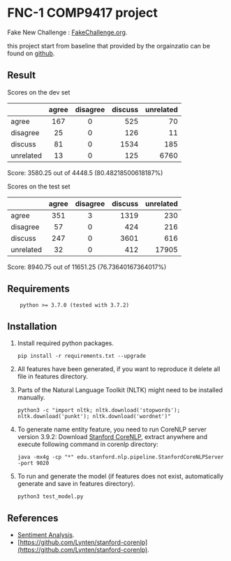 # FNC-1 COMP9417 project

Fake New Challenge : [FakeChallenge.org](http://fakenewschallenge.org).

this project start from baseline that provided by the orgainzatio can be found on [github](https://github.com/FakeNewsChallenge/fnc-1-baseline).

## Result

Scores on the dev set

|           | agree | disagree | discuss | unrelated |
| --------- | :---: | :------: | ------: | --------: |
| agree     |  167  |    0     |     525 |        70 |
| disagree  |  25   |    0     |     126 |        11 |
| discuss   |  81   |    0     |    1534 |       185 |
| unrelated |  13   |    0     |     125 |      6760 |

Score: 3580.25 out of 4448.5 (80.48218500618187%)

Scores on the test set

|           | agree | disagree | discuss | unrelated |
| --------- | :---: | :------: | ------: | --------: |
| agree     |  351  |    3     |    1319 |       230 |
| disagree  |  57   |    0     |     424 |       216 |
| discuss   |  247  |    0     |    3601 |       616 |
| unrelated |  32   |    0     |     412 |     17905 |

Score: 8940.75 out of 11651.25 (76.73640167364017%)

## Requirements

    	python >= 3.7.0 (tested with 3.7.2)

## Installation

1.  Install required python packages.

        pip install -r requirements.txt --upgrade

2.  All features have been generated, if you want to reproduce it delete all file in features directory.

3.  Parts of the Natural Language Toolkit (NLTK) might need to be installed manually.

        python3 -c "import nltk; nltk.download('stopwords'); nltk.download('punkt'); nltk.download('wordnet')"

4.  To generate name entity feature, you need to run CoreNLP server version 3.9.2: Download [Stanford CoreNLP](https://stanfordnlp.github.io/CoreNLP/history.html), extract anywhere and execute following command in corenlp directory:

        java -mx4g -cp "*" edu.stanford.nlp.pipeline.StanfordCoreNLPServer -port 9020

5.  To run and generate the model (if features does not exist, automatically generate and save in features directory).

        python3 test_model.py

## References

- [Sentiment Analysis](http://www.nltk.org/howto/sentiment.html).
- [https://github.com/Lynten/stanford-corenlp](https://github.com/Lynten/stanford-corenlp).
